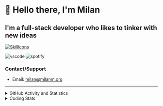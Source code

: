 # 👋 Hello there, I'm Milan
## I'm a full-stack developer who likes to tinker with new ideas
[![SkillIcons](https://skillicons.dev/icons?i=js,ts,nextjs,tailwind,html,go,bash,git,nginx,prisma,kubernetes,docker,linux)](https://skillicons.dev)

![vscode](https://nocache.advaith.workers.dev?url=https://img.shields.io/endpoint?url=https://dev.discordprofiles.me/api/badge/vscode/423203831971708958)
![spotify](https://nocache.advaith.workers.dev?url=https://img.shields.io/endpoint?url=https://dev.discordprofiles.me/api/badge/spotify/423203831971708958)

### Contact/Support

- Email: [milan@milanm.org](mailto:milan@milanm.org)
 
---
 
<details>
  <summary>GitHub Activity and Statistics</summary>
  <img src="/github-metrics.svg" />
</details>
<details>
  <summary>Coding Stats</summary>
  <!--START_SECTION:waka-->

```txt
JavaScript       4 hrs 5 mins    ███████████████░░░░░░░░░░   60.33 %
TypeScript       1 hr 37 mins    ██████░░░░░░░░░░░░░░░░░░░   24.06 %
JSON             22 mins         █▒░░░░░░░░░░░░░░░░░░░░░░░   05.43 %
Docker           20 mins         █▒░░░░░░░░░░░░░░░░░░░░░░░   04.98 %
Bash             18 mins         █░░░░░░░░░░░░░░░░░░░░░░░░   04.47 %
```

<!--END_SECTION:waka-->
</details>

